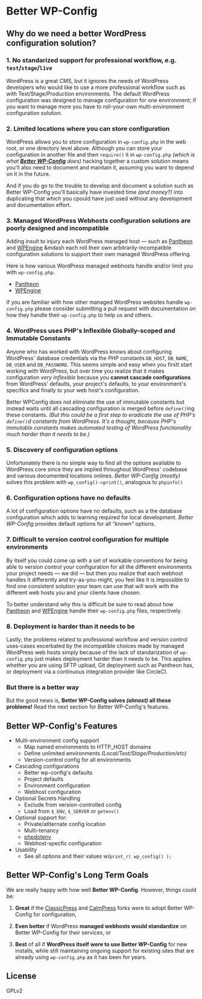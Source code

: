 # Better WP-Config

## Why do we need a better WordPress configuration solution?

### 1. No standarized support for professional workflow, e.g. `test`/`stage`/`live`
WordPress is a great CMS, but it ignores the needs of WordPress developers who would like to use a more professional workflow such as with Test/Stage/Production environments. The default WordPress configuration was designed to manage configuration for one environment; if you want to manage more you have to roll-your-own multi-environment configuration solution.

### 2. Limited locations where you can store configuration
WordPress allows you to store configuration in `wp-config.php` in the web root, or one directory level above. Although you can store your configuration in another file and then `require()` it in `wp-config.php` _(which is what [**Better WP-Config**](#) does)_ hacking together a custom solution means you'll also need to document and maintain it, assuming you want to depend on it in the future. 

And if you do go to the trouble to develop and document a solution such as Better WP-Config you'll basically have invested time _(and money?)_ into duplicating that which you cpould have just used without any development and documentation effort.

### 3. Managed WordPress Webhosts configuration solutions are poorly designed and incompatible

Adding insult to injury each WordPress managed host &mdash; such as [Pantheon](https://pantheon.io/) and [WPEngine](https://wpengine.com/) &mdash each roll their own arbitrarily-incompatible configuration solutions to support their own managed WordPress offering.

Here is how various WordPress managed webhosts handle and/or limit you with `wp-config.php`. 

- [Pantheon](pantheon.md)
- [WPEngine](wpengine.md)

If you are familiar with how other managed WordPress websites handle `wp-config.php` please consider submitting a pull request with documentation on how they handle their `wp-config.php` to help us and others.

### 4. WordPress uses PHP's Inflexible Globally-scoped and Immutable Constants 
Anyone who has worked with WordPress knows about configuring WordPress' database credentials via the PHP constants `DB_HOST`, `DB_NAME`, `DB_USER` and `DB_PASSWORD`. This seems simple and easy when you firstt start working with WordPress, but over time you realize that it makes configuration _very inflexible_ because you **cannot cascade configurations** from WordPress' defaults, your project's defaults, to your environment's specifics and finally to your web host's configuration.

Better WPConfig does not eliminate the use of immutable constants but instead waits until all cascading configuration is merged before `define()`ing these constants.  _(But this could be a first step to eradicate the use of PHP's `define()`d constants from WordPress. It's a thought, because PHP's immutable constants makes automated testing of WordPress functionality much harder than it needs to be.)_

### 5. Discovery of configuration options
Unfortunately there is no simple way to find all the options available to WordPress core since they are implied throughout WordPress' codebase and various documented locations onlines.  _Better WP-Config_ _(mostly)_ solves this problem with `wp_config()->print()`, analogous to `phpinfo()`

### 6. Configuration options have no defaults
A lot of configuration options have no defaults, such as a the database configuration which adds to learning required for local development.  _Better WP-Config_ provides default options for all _"known"_ options. 

### 7. Difficult to version control configuration for multiple environments
By itself you could come up with a set of workable conventions for being able to version control your configuration for all the different environments your project needs &mdash; we did &mdash; but then you realize that each webhost handles it differently and try-as-you-might, you feel like it is impossible to find one consistent solution your team can use that will work with the different web hosts you and your clients have chosen.  

To better understand why this is difficult be sure to read about how [Pantheon](pantheon.md) and [WPEngine](wpengine.md)  handle their `wp-config.php` files, respectively.

### 8. Deployment is harder than it needs to be
Lastly, the problems related to professional workflow and version control uses-cases excerbated by the incompatible choices made by managed WordPress web hosts simply because of the lack of standarization of `wp-config.php` 
just makes deployment harder than it needs to be. This applies whether you are using SFTP upload, Git deployment such as Pantheon has, or deployment via a continuous integration provider like CircleCI.

### But there is a better way
But the good news is, **Better WP-Config solves _(almost)_ all these problems!**  Read the next section for Better WP-Config's features.

## Better WP-Config's Features

- Multi-environment config support
  - Map named environments to HTTP_HOST domains
  - Define unlimited environments _(Local/Test/Stage/Production/etc)_
  - Version-control config for all environments
- Cascading configurations
  - Better wp-config's defaults
  - Project defaults
  - Environment configuration
  - Webhost configuration
- Optional Secrets Handling
  - Exclude from version-controlled config
  - Load from `$_ENV`, `$_SERVER` or `getenv()`
- Optional support for:
  - Private/atlternate config location
  - Multi-tenancy
  - [phpdotenv](/vlucas/phpdotenv) 
  - Webhost-specfic configuration 
- Usability
  - See all options and their values w/`print_r( wp_config() );`
  
  
## Better WP-Config's Long Term Goals
We are really happy with how well **Better WP-Config**. However, things could be:

1. **Great** if the [ClassicPress](https://www.classicpress.net/) and [CalmPress](https://calmpress.org/) forks were to adopt Better WP-Config for configuration, 

1. **Even better** if WordPress **managed webhosts would standardize** on Better WP-Config for their services, or 

2. **Best** of all if **WordPress itself were to use Better WP-Config** for new installs, while still maintaining ongoing support for existing sites that are already using `wp-config.php` as it has been for years.

## License
GPLv2
